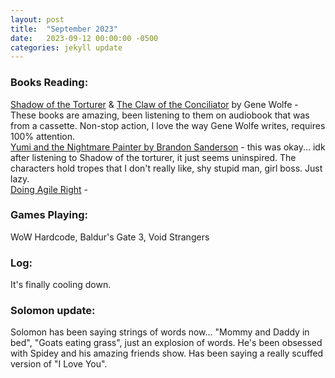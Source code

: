 ```yaml
---
layout: post
title:  "September 2023"
date:   2023-09-12 00:00:00 -0500
categories: jekyll update
---
```


### Books Reading:
[Shadow of the Torturer][sot] & [The Claw of the Conciliator][claw] by Gene Wolfe - These books are amazing, been listening to them on audiobook that was from a cassette. Non-stop action, I love the way Gene Wolfe writes, requires 100% attention.<br>
[Yumi and the Nightmare Painter by Brandon Sanderson][paint] - this was okay... idk after listening to Shadow of the torturer, it just seems uninspired. The characters hold tropes that I don't really like, shy stupid man, girl boss. Just lazy.<br>
[Doing Agile Right][dar] - <br>


### Games Playing:
WoW Hardcode, Baldur's Gate 3, Void Strangers


### Log:
It's finally cooling down.

### Solomon update:
Solomon has been saying strings of words now... "Mommy and Daddy in bed", "Goats eating grass", just an explosion of words. He's been obsessed with Spidey and his amazing friends show. Has been saying a really scuffed version of "I Love You".

[sot]: https://www.amazon.com/Complete-Book-New-Sun-Conciliator-ebook/dp/B075JL493G/ref=sr_1_1?crid=1QJNWO505K8Q1&keywords=the+shadow+of+the+torturer+by+gene+wolfe&qid=1694564210&s=digital-text&sprefix=gene+wolfe+the+shadow%2Cdigital-text%2C103&sr=1-1
[claw]: https://www.amazon.com/Claw-Conciliator-Gene-Wolfe/dp/0671474251
[paint]: https://www.amazon.com/Secret-Project-Cosmere-Novel-Projects-ebook/dp/B0BPN9JT6M/ref=sr_1_5?crid=1ASJ7CJ7RV5W4&keywords=brandon+sanderson&qid=1694564344&s=digital-text&sprefix=brando%2Cdigital-text%2C182&sr=1-5
[dar]: https://www.amazon.com/dp/163369870X?psc=1&ref=ppx_yo2ov_dt_b_product_details
